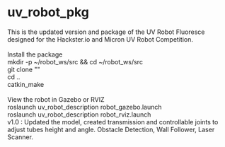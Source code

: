# uv_robot_pkg

This is the updated version and package of the UV Robot Fluoresce designed for the Hackster.io and Micron UV Robot Competition. </br>
</br>
Install the package </br>
mkdir -p ~/robot_ws/src && cd ~/robot_ws/src </br>
git clone ""  </br>
cd .. </br>
catkin_make </br>
</br>
View the robot in Gazebo or RVIZ </br>
roslaunch uv_robot_description robot_gazebo.launch </br>
roslaunch uv_robot_description robot_rviz.launch </br>
v1.0 : Updated the model, created transmission and controllable joints to adjust tubes height and angle. Obstacle Detection, Wall Follower, Laser Scanner.
